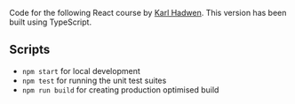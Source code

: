 Code for the following React course by [Karl Hadwen](https://youtu.be/x_EEwGe-a9o). This version has been built using TypeScript.

## Scripts

- `npm start` for local development
- `npm test` for running the unit test suites
- `npm run build` for creating production optimised build
